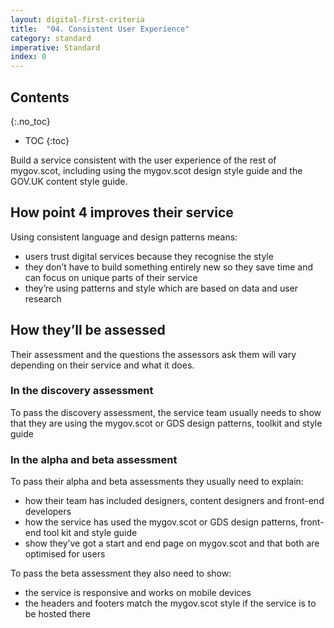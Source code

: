 ```yaml
---
layout: digital-first-criteria
title:  "04. Consistent User Experience"
category: standard
imperative: Standard
index: 0
---
```


## Contents
{:.no_toc}
* TOC
{:toc}
<!--TOC max3-->

Build a service consistent with the user experience of the rest of mygov.scot, including using the mygov.scot design style guide and the GOV.UK content style guide.

## How point 4 improves their service

Using consistent language and design patterns means:

* users trust digital services because they recognise the style
* they don’t have to build something entirely new so they save time and can focus on unique parts of their service
* they’re using patterns and style which are based on data and user research

## How they’ll be assessed

Their assessment and the questions the assessors ask them will vary depending on their service and what it does.

### In the discovery assessment

To pass the discovery assessment, the service team usually needs to show that they are using the mygov.scot or GDS design patterns, toolkit and style guide

### In the alpha and beta assessment

To pass their alpha and beta assessments they usually need to explain:

* how their team has included designers, content designers and front-end developers
* how the service has used the mygov.scot or GDS design patterns, front-end tool kit and style guide
* show they’ve got a start and end page on mygov.scot and that both are optimised for users

To pass the beta assessment they also need to show:

* the service is responsive and works on mobile devices
* the headers and footers match the mygov.scot style if the service is to be hosted there
